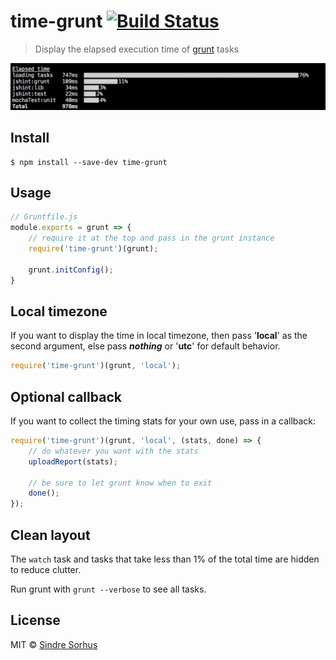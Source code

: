 # time-grunt [![Build Status](https://travis-ci.org/sindresorhus/time-grunt.svg?branch=master)](https://travis-ci.org/sindresorhus/time-grunt)

> Display the elapsed execution time of [grunt](http://gruntjs.com) tasks

![](screenshot.png)


## Install

```
$ npm install --save-dev time-grunt
```


## Usage

```js
// Gruntfile.js
module.exports = grunt => {
	// require it at the top and pass in the grunt instance
	require('time-grunt')(grunt);

	grunt.initConfig();
}
```
## Local timezone

If you want to display the time in local timezone, then pass '**local**' as the second argument, else pass ***nothing*** or '**utc**' for default behavior.

```js
require('time-grunt')(grunt, 'local');
```

## Optional callback

If you want to collect the timing stats for your own use, pass in a callback:

```js
require('time-grunt')(grunt, 'local', (stats, done) => {
	// do whatever you want with the stats
	uploadReport(stats);

	// be sure to let grunt know when to exit
	done();
});
```


## Clean layout

The `watch` task and tasks that take less than 1% of the total time are hidden to reduce clutter.

Run grunt with `grunt --verbose` to see all tasks.


## License

MIT © [Sindre Sorhus](https://sindresorhus.com)
